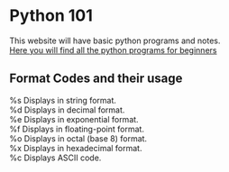 # Python 101 
This website will have basic python programs and notes.  
[Here you will find all the python programs for beginners](py1.ipynb)  
## Format Codes and their usage  
%s Displays in string format.  
%d Displays in decimal format.  
%e Displays in exponential format.  
%f Displays in floating-point format.  
%o Displays in octal (base 8) format.  
%x Displays in hexadecimal format.  
%c Displays ASCII code.  
